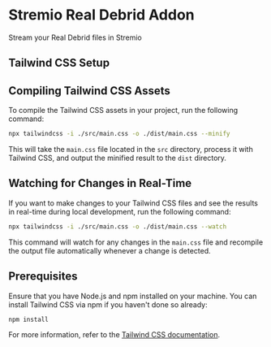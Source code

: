 # Stremio Real Debrid Addon

Stream your Real Debrid files in Stremio

## Tailwind CSS Setup

## Compiling Tailwind CSS Assets

To compile the Tailwind CSS assets in your project, run the following command:

```bash
npx tailwindcss -i ./src/main.css -o ./dist/main.css --minify
```

This will take the `main.css` file located in the `src` directory, process it with Tailwind CSS, and output the minified result to the `dist` directory.

## Watching for Changes in Real-Time

If you want to make changes to your Tailwind CSS files and see the results in real-time during local development, run the following command:

```bash
npx tailwindcss -i ./src/main.css -o ./dist/main.css --watch
```

This command will watch for any changes in the `main.css` file and recompile the output file automatically whenever a change is detected.

## Prerequisites

Ensure that you have Node.js and npm installed on your machine. You can install Tailwind CSS via npm if you haven't done so already:

```bash
npm install
```

For more information, refer to the [Tailwind CSS documentation](https://tailwindcss.com/docs/installation).
